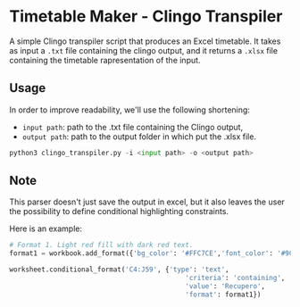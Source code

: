 # Timetable Maker - Clingo Transpiler

A simple Clingo transpiler script that produces an Excel timetable. It takes as input a ```.txt``` file containing the clingo output, and it returns a ```.xlsx``` file containing the timetable rapresentation of the input.

## Usage

In order to improve readability, we'll use the following shortening:

- ```input path```: path to the .txt file containing the Clingo output,
- ```output path```: path to the output folder in which put the .xlsx file.

```python
python3 clingo_transpiler.py -i <input path> -o <output path>
```

## Note

This parser doesn't just save the output in excel, but it also leaves the user the possibility to define conditional highlighting constraints.

Here is an example:

```python
# Format 1. Light red fill with dark red text.
format1 = workbook.add_format({'bg_color': '#FFC7CE','font_color': '#9C0006'})

worksheet.conditional_format('C4:J59', {'type': 'text',
                                            'criteria': 'containing',
                                            'value': 'Recupero',
                                            'format': format1})
```
